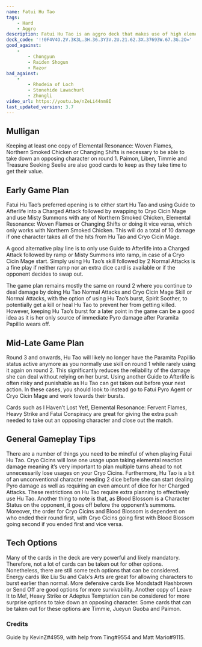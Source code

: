 ```yaml
---
name: Fatui Hu Tao
tags:
    - Hard
    - Aggro
description: Fatui Hu Tao is an aggro deck that makes use of high elemental application to output high damage, being able to take out an opposing character by round 1. Make use of Cryo Cicin Mage’s Cryo Cicin’s and Hu Tao’s Charged Attacks with Paramita Papilio active to dish out damage. Finish the opponent off with high damage elemental bursts.
deck_code: '!!0F4V4O.2V.3K3L.3H.36.3Y3V.2U.21.62.3X.37693W.67.3G.2O='
good_against:
    -
        - Chongyun
        - Raiden Shogun
        - Razor
bad_against:
    -
        - Rhodeia of Loch
        - Stonehide Lawachurl
        - Zhongli
video_url: https://youtu.be/nZeLi44nm8I
last_updated_version: 3.7
---
```

 
## Mulligan
<CardRow :cards="['Elemental Resonance: Woven Flames', 'Northern Smoked Chicken', 'Changing Shifts', 'Liben', 'Timmie']"></CardRow>

Keeping at least one copy of Elemental Resonance: Woven Flames, Northern Smoked Chicken or Changing Shifts is necessary to be able to take down an opposing character on round 1. Paimon, Liben, Timmie and Treasure Seeking Seelie are also good cards to keep as they take time to get their value.

## Early Game Plan


Fatui Hu Tao’s preferred opening is to either start Hu Tao and using Guide to Afterlife into a Charged Attack followed by swapping to Cryo Cicin Mage and use Misty Summons with any of Northern Smoked Chicken, Elemental Resonance: Woven Flames or Changing Shifts or doing it vice versa, which only works with Northern Smoked Chicken. This will do a total of 10 damage if one character takes all of the hits from Hu Tao and Cryo Cicin Mage.

A good alternative play line is to only use Guide to Afterlife into a Charged Attack followed by ramp or Misty Summons into ramp, in case of a Cryo Cicin Mage start. Simply using Hu Tao’s skill followed by 2 Normal Attacks is a fine play if neither ramp nor an extra dice card is available or if the opponent decides to swap out.

The game plan remains mostly the same on round 2 where you continue to deal damage by doing Hu Tao Normal Attacks and Cryo Cicin Mage Skill or Normal Attacks, with the option of using Hu Tao’s burst, Spirit Soother, to potentially get a kill or heal Hu Tao to prevent her from getting killed. However, keeping Hu Tao’s burst for a later point in the game can be a good idea as it is her only source of immediate Pyro damage after Paramita Papillio wears off. 

## Mid-Late Game Plan
<CardRow :cards="['I Haven\'t Lost Yet!', 'Elemental Resonance: Fervent Flames', 'Heavy Strike', 'Fatui Conspiracy']"></CardRow>


Round 3 and onwards, Hu Tao will likely no longer have the Paramita Papillio status active anymore as you normally use skill on round 1 while rarely using it again on round 2. This significantly reduces the reliability of the damage she can deal without relying on her burst. Using another Guide to Afterlife is often risky and punishable as Hu Tao can get taken out before your next action. In these cases, you should look to instead go to Fatui Pyro Agent or Cryo Cicin Mage and work towards their bursts.

Cards such as I Haven’t Lost Yet!, Elemental Resonance: Fervent Flames, Heavy Strike and Fatui Conspiracy are great for giving the extra push needed to take out an opposing character and close out the match.

## General Gameplay Tips


There are a number of things you need to be mindful of when playing Fatui Hu Tao. Cryo Cicins will lose one usage upon taking elemental reaction damage meaning it’s very important to plan multiple turns ahead to not unnecessarily lose usages on your Cryo Cicins. Furthermore, Hu Tao is a bit of an unconventional character needing 2 dice before she can start dealing Pyro damage as well as requiring an even amount of dice for her Charged Attacks. These restrictions on Hu Tao require extra planning to effectively use Hu Tao. Another thing to note is that, as Blood Blossom is a Character Status on the opponent, it goes off before the opponent’s summons. Moreover, the order for Cryo Cicins and Blood Blossom is dependent on who ended their round first, with Cryo Cicins going first with Blood Blossom going second if you ended first and vice versa. 

## Tech Options
<CardRow :cards="['Liu Su', 'Mondstadt Hash Brown', 'Leave It to Me!']"></CardRow>


Many of the cards in the deck are very powerful and likely mandatory. Therefore, not a lot of cards can be taken out for other options. Nonetheless, there are still some tech options that can be considered. Energy cards like Liu Su and Calx’s Arts are great for allowing characters to burst earlier than normal. More defensive cards like Mondstadt Hashbrown or Send Off are good options for more survivability. Another copy of Leave It to Me!, Heavy Strike or Adeptus Temptation can be considered for more surprise options to take down an opposing character. Some cards that can be taken out for these options are Timmie, Jueyun Guoba and Paimon.

### Credits 
Guide by KevinZ#4959, with help from Ting#9554 and Matt Mario#9115.